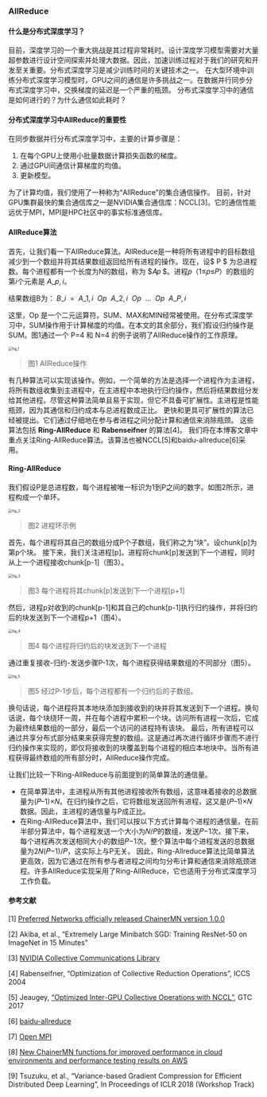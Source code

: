 ### AllReduce

#### 什么是分布式深度学习？

目前，深度学习的一个重大挑战是其过程非常耗时。设计深度学习模型需要对大量超参数进行设计空间探索并处理大数据。因此，加速训练过程对于我们的研究和开发至关重要。分布式深度学习是减少训练时间的关键技术之一。
在大型环境中训练分布式深度学习模型时，GPU之间的通信是许多挑战之一。在数据并行同步分布式深度学习中，交换梯度的延迟是一个严重的瓶颈。
分布式深度学习中的通信是如何进行的？为什么通信如此耗时？

#### 分布式深度学习中AllReduce的重要性

在同步数据并行分布式深度学习中，主要的计算步骤是：

1. 在每个GPU上使用小批量数据计算损失函数的梯度。
2. 通过GPU间通信计算梯度的均值。
3. 更新模型。

为了计算均值，我们使用了一种称为“AllReduce”的集合通信操作。
目前，针对GPU集群最快的集合通信库之一是NVIDIA集合通信库：NCCL\[3\]。它的通信性能远优于MPI，MPI是HPC社区中的事实标准通信库。

#### AllReduce算法

首先，让我们看一下AllReduce算法。AllReduce是一种将所有进程中的目标数组减少到一个数组并将其结果数组返回给所有进程的操作。现在，设$ P $ 为总进程数。每个进程都有一个长度为N的数组，称为 $𝐴𝑝 $。进程𝑝（1≤𝑝≤𝑃）的数组的第𝑖个元素是 $A\_{p,i}$。

结果数组B为：
$B\_{i}~~=~~A\_{1,i}~~Op~~A\_{2,i}~~Op~~…~~Op~~A\_{P,i}$

这里，Op 是一个二元运算符。SUM、MAX和MIN经常被使用。在分布式深度学习中，SUM操作用于计算梯度的均值。在本文的其余部分，我们假设归约操作是SUM。图1通过一个 P=4 和 N=4 的例子说明了AllReduce操作的工作原理。

<img src="https://tech.preferred.jp/wp-content/uploads/2018/07/fig_1.png" alt="fig_1" style="zoom:50%;" />

> 图1 AllReduce操作

有几种算法可以实现该操作。例如，一个简单的方法是选择一个进程作为主进程，将所有数组收集到主进程中，在主进程中本地执行归约操作，然后将结果数组分发给其他进程。尽管这种算法简单且易于实现，但它不具备可扩展性。主进程是性能瓶颈，因为其通信和归约成本与总进程数成正比。
更快和更具可扩展性的算法已经被提出。它们通过仔细地在参与者进程之间分配计算和通信来消除瓶颈。
这些算法包括 **Ring-AllReduce** 和 **Rabenseifner** 的算法\[4\]。
我们将在本博客文章中重点关注Ring-AllReduce算法。该算法也被NCCL\[5\]和baidu-allreduce\[6\]采用。

#### Ring-AllReduce

我们假设P是总进程数，每个进程被唯一标识为1到P之间的数字。如图2所示，进程构成一个单环。

<img src="https://tech.preferred.jp/wp-content/uploads/2018/07/fig_2.png" alt="fig_2" style="zoom:50%;" />

> 图2 进程环示例

首先，每个进程将其自己的数组分成P个子数组，我们称之为“块”。设chunk\[p\]为第p个块。
接下来，我们关注进程\[p\]。进程将chunk\[p\]发送到下一个进程，同时从上一个进程接收chunk\[p-1\]（图3）。

<img src="https://tech.preferred.jp/wp-content/uploads/2018/07/fig_3.png" alt="fig_3" style="zoom:50%;" />

> 图3 每个进程将其chunk\[p\]发送到下一个进程\[p+1\]

然后，进程p对收到的chunk\[p-1\]和其自己的chunk\[p-1\]执行归约操作，并将归约后的块发送到下一个进程p+1（图4）。

<img src="https://tech.preferred.jp/wp-content/uploads/2018/07/fig_4.png" alt="fig_4" style="zoom:50%;" />

> 图4 每个进程将归约后的块发送到下一个进程

通过重复接收-归约-发送步骤P-1次，每个进程获得结果数组的不同部分（图5）。

<img src="https://tech.preferred.jp/wp-content/uploads/2018/07/fig_5.png" alt="fig_5" style="zoom:50%;" />

> 图5 经过P-1步后，每个进程都有一个归约后的子数组。

换句话说，每个进程将其本地块添加到接收到的块并将其发送到下一个进程。换句话说，每个块绕环一周，并在每个进程中累积一个块。访问所有进程一次后，它成为最终结果数组的一部分，最后一个访问的进程持有该块。
最后，所有进程可以通过共享分布式部分结果来获得完整的数组。这是通过再次进行循环步骤而不进行归约操作来实现的，即仅将接收到的块覆盖到每个进程的相应本地块中。当所有进程获得最终数组的所有部分时，AllReduce操作完成。

让我们比较一下Ring-AllReduce与前面提到的简单算法的通信量。

- 在简单算法中，主进程从所有其他进程接收所有数组，这意味着接收的总数据量为(𝑃–1)×𝑁。在归约操作之后，它将数组发送回所有进程，这又是(𝑃–1)×𝑁数据。因此，主进程的通信量与P成正比。
- 在Ring-AllReduce算法中，我们可以按以下方式计算每个进程的通信量。在前半部分算法中，每个进程发送一个大小为𝑁/𝑃的数组，发送𝑃−1次。接下来，每个进程再次发送相同大小的数组𝑃−1次。整个算法中每个进程发送的总数据量为2𝑁(𝑃−1)/𝑃，这实际上与P无关。
  因此，Ring-Allreduce算法比简单算法更高效，因为它通过在所有参与者进程之间均匀分布计算和通信来消除瓶颈进程。许多AllReduce实现采用了Ring-AllReduce，它也适用于分布式深度学习工作负载。

#### 参考文献

\[1\] [Preferred Networks officially released ChainerMN version 1.0.0](https://www.preferred-networks.jp/en/news/pr20170901)

\[2\] Akiba, et al., “Extremely Large Minibatch SGD: Training ResNet-50 on ImageNet in 15 Minutes”

\[3\] [NVIDIA Collective Communications Library](https://developer.nvidia.com/nccl)

\[4\] Rabenseifner, “Optimization of Collective Reduction Operations”, ICCS 2004

\[5\] Jeaugey, [“Optimized Inter-GPU Collective Operations with NCCL”](http://on-demand.gputechconf.com/gtc/2017/presentation/s7155-jeaugey-nccl.pdf), GTC 2017

\[6\] [baidu-allreduce](https://github.com/baidu-research/baidu-allreduce)

\[7\] [Open MPI](https://www.open-mpi.org/)

\[8\] [New ChainerMN functions for improved performance in cloud environments and performance testing results on AWS](https://chainer.org/general/2018/05/25/chainermn-v1-3.html)

\[9\] Tsuzuku, et al., “Variance-based Gradient Compression for Efficient Distributed Deep Learning”, In Proceedings of ICLR 2018 (Workshop Track)

